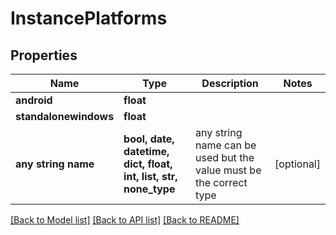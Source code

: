 # InstancePlatforms


## Properties
Name | Type | Description | Notes
------------ | ------------- | ------------- | -------------
**android** | **float** |  | 
**standalonewindows** | **float** |  | 
**any string name** | **bool, date, datetime, dict, float, int, list, str, none_type** | any string name can be used but the value must be the correct type | [optional]

[[Back to Model list]](../README.md#documentation-for-models) [[Back to API list]](../README.md#documentation-for-api-endpoints) [[Back to README]](../README.md)


